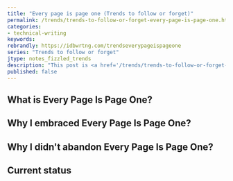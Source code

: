 ```yaml
---
title: "Every page is page one (Trends to follow or forget)"
permalink: /trends/trends-to-follow-or-forget-every-page-is-page-one.html
categories:
- technical-writing
keywords:
rebrandly: https://idbwrtng.com/trendseverypageispageone
series: "Trends to follow or forget"
jtype: notes_fizzled_trends
description: "This post is <a href='/trends/trends-to-follow-or-forget-intro.html'>part of a series on trends</a> that explores trends that I've either followed or forgotten, and why. The overall goal is to better understand the reasons that drive trend adoption or abandonment in my personal career. This post focuses on 'every page is page one'."
published: false
---
```


## What is Every Page Is Page One?

## Why I embraced Every Page Is Page One?

## Why I didn't abandon Every Page Is Page One?

## Current status
